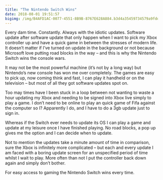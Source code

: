```yaml
---
title: "The Nintendo Switch Wins"
date: 2018-08-01 19:51:57
bigimg: /img/B4AFD1AC-0077-4551-8B9B-8767E628A884.b3d4a35459734579a9fdd03ad8e8fbcc.jpeg
---
```

Every dam time. Constantly. Always with the idiotic updates. Software update after software update that only happen when I want to pick my Xbox controller up and have a quick game in between the stresses of modern life. It doesn&#8217;t matter if I&#8217;ve turned on update in the background or not because Microsoft love putting road blocks in the way &#8211; and this is why the Nintendo Switch wins the console wars.

It may not be the most powerful machine (it&#8217;s not by a long way) but Nintendo’s new console has won me over completely. The games are easy to pick up, now coming think and fast, I can play it handheld or on the television &#8211; but most of all they got software updates spot on.

[](/img/E871F799-E312-459A-9A9B-449557556792.jpeg)

Too may times have I been stuck in a loop between not wanting to waste a hour updating my Xbox and needing to be signed into Xbox live simply to play a game. I don’t need to be online to play an quick game of Fifa against the computer so I? Apparently I do, and I have to do a 3gb update just to sign in.

Whereas if the Switch ever needs to update its OS I can play a game and update at my leisure once I have finished playing. No road blocks, a pop up gives me the option and I can decide when to update.

[](/img/2018/08/9A799270-687E-4E78-BADE-0063A37C02A4.jpeg)

Not to mention the updates take a minute amount of time in comparison, sure the Xbox is infinitely more complicated &#8211; but each and every update I am faced with a boring update screen for an unspecified period of time whilst I wait to play. More often than not I put the controller back down again and simply don’t bother.

For easy access to gaming the Nintendo Switch wins every time.

